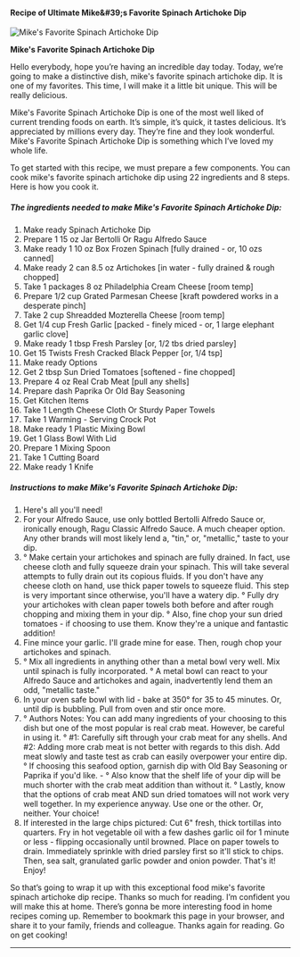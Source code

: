             

#### Recipe of Ultimate Mike&amp;#39;s Favorite Spinach Artichoke Dip

![Mike's Favorite Spinach Artichoke Dip](https://img-global.cpcdn.com/recipes/5808762776977408/751x532cq70/mikes-favorite-spinach-artichoke-dip-recipe-main-photo.jpg)

**Mike's Favorite Spinach Artichoke Dip**

Hello everybody, hope you’re having an incredible day today. Today, we’re going to make a distinctive dish, mike's favorite spinach artichoke dip. It is one of my favorites. This time, I will make it a little bit unique. This will be really delicious.

Mike's Favorite Spinach Artichoke Dip is one of the most well liked of current trending foods on earth. It’s simple, it’s quick, it tastes delicious. It’s appreciated by millions every day. They’re fine and they look wonderful. Mike's Favorite Spinach Artichoke Dip is something which I’ve loved my whole life.

To get started with this recipe, we must prepare a few components. You can cook mike's favorite spinach artichoke dip using 22 ingredients and 8 steps. Here is how you cook it.

##### The ingredients needed to make Mike's Favorite Spinach Artichoke Dip:

1.  Make ready Spinach Artichoke Dip
2.  Prepare 1 15 oz Jar Bertolli Or Ragu Alfredo Sauce
3.  Make ready 1 10 oz Box Frozen Spinach \[fully drained - or, 10 ozs canned\]
4.  Make ready 2 can 8.5 oz Artichokes \[in water - fully drained & rough chopped\]
5.  Take 1 packages 8 oz Philadelphia Cream Cheese \[room temp\]
6.  Prepare 1/2 cup Grated Parmesan Cheese \[kraft powdered works in a desperate pinch\]
7.  Take 2 cup Shreadded Mozterella Cheese \[room temp\]
8.  Get 1/4 cup Fresh Garlic \[packed - finely miced - or, 1 large elephant garlic clove\]
9.  Make ready 1 tbsp Fresh Parsley \[or, 1/2 tbs dried parsley\]
10.  Get 15 Twists Fresh Cracked Black Pepper \[or, 1/4 tsp\]
11.  Make ready Options
12.  Get 2 tbsp Sun Dried Tomatoes \[softened - fine chopped\]
13.  Prepare 4 oz Real Crab Meat \[pull any shells\]
14.  Prepare dash Paprika Or Old Bay Seasoning
15.  Get Kitchen Items
16.  Take 1 Length Cheese Cloth Or Sturdy Paper Towels
17.  Take 1 Warming - Serving Crock Pot
18.  Make ready 1 Plastic Mixing Bowl
19.  Get 1 Glass Bowl With Lid
20.  Prepare 1 Mixing Spoon
21.  Take 1 Cutting Board
22.  Make ready 1 Knife

##### Instructions to make Mike's Favorite Spinach Artichoke Dip:

1.  Here's all you'll need!
2.  For your Alfredo Sauce, use only bottled Bertolli Alfredo Sauce or, ironically enough, Ragu Classic Alfredo Sauce. A much cheaper option. Any other brands will most likely lend a, "tin," or, "metallic," taste to your dip.
3.  ° Make certain your artichokes and spinach are fully drained. In fact, use cheese cloth and fully squeeze drain your spinach. This will take several attempts to fully drain out its copious fluids. If you don't have any cheese cloth on hand, use thick paper towels to squeeze fluid. This step is very important since otherwise, you'll have a watery dip. ° Fully dry your artichokes with clean paper towels both before and after rough chopping and mixing them in your dip. ° Also, fine chop your sun dried tomatoes - if choosing to use them. Know they're a unique and fantastic addition!
4.  Fine mince your garlic. I'll grade mine for ease. Then, rough chop your artichokes and spinach.
5.  ° Mix all ingredients in anything other than a metal bowl very well. Mix until spinach is fully incorporated. ° A metal bowl can react to your Alfredo Sauce and artichokes and again, inadvertently lend them an odd, "metallic taste."
6.  In your oven safe bowl with lid - bake at 350° for 35 to 45 minutes. Or, until dip is bubbling. Pull from oven and stir once more.
7.  ° Authors Notes: You can add many ingredients of your choosing to this dish but one of the most popular is real crab meat. However, be careful in using it. ° #1: Carefully sift through your crab meat for any shells. And #2: Adding more crab meat is not better with regards to this dish. Add meat slowly and taste test as crab can easily overpower your entire dip. ° If choosing this seafood option, garnish dip with Old Bay Seasoning or Paprika if you'd like. - ° Also know that the shelf life of your dip will be much shorter with the crab meat addition than without it. ° Lastly, know that the options of crab meat AND sun dried tomatoes will not work very well together. In my experience anyway. Use one or the other. Or, neither. Your choice!
8.  If interested in the large chips pictured: Cut 6" fresh, thick tortillas into quarters. Fry in hot vegetable oil with a few dashes garlic oil for 1 minute or less - flipping occasionally until browned. Place on paper towels to drain. Immediately sprinkle with dried parsley first so it'll stick to chips. Then, sea salt, granulated garlic powder and onion powder. That's it! Enjoy!

So that’s going to wrap it up with this exceptional food mike's favorite spinach artichoke dip recipe. Thanks so much for reading. I’m confident you will make this at home. There’s gonna be more interesting food in home recipes coming up. Remember to bookmark this page in your browser, and share it to your family, friends and colleague. Thanks again for reading. Go on get cooking!

* * *